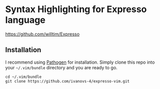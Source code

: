 Syntax Highlighting for Expresso language
=========================================

https://github.com/willtim/Expresso

## Installation

I recommend using [Pathogen][] for installation. Simply clone
this repo into your `~/.vim/bundle` directory and you are ready to go.

    cd ~/.vim/bundle
    git clone https://github.com/ivanovs-4/expresso-vim.git


[Pathogen]: https://github.com/tpope/vim-pathogen
